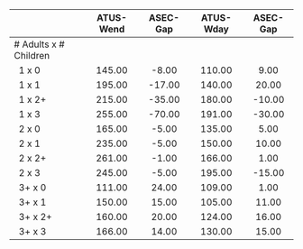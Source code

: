 
|                      |    ATUS-Wend |     ASEC-Gap |    ATUS-Wday |     ASEC-Gap |
| -------------------- | :----------: | :----------: | :----------: | :----------: |
| # Adults x # Children |              |              |              |              |
| &nbsp;&nbsp;1 x 0    |       145.00 |        -8.00 |       110.00 |         9.00 |
| &nbsp;&nbsp;1 x 1    |       195.00 |       -17.00 |       140.00 |        20.00 |
| &nbsp;&nbsp;1 x 2+   |       215.00 |       -35.00 |       180.00 |       -10.00 |
| &nbsp;&nbsp;1 x 3    |       255.00 |       -70.00 |       191.00 |       -30.00 |
| &nbsp;&nbsp;2 x 0    |       165.00 |        -5.00 |       135.00 |         5.00 |
| &nbsp;&nbsp;2 x 1    |       235.00 |        -5.00 |       150.00 |        10.00 |
| &nbsp;&nbsp;2 x 2+   |       261.00 |        -1.00 |       166.00 |         1.00 |
| &nbsp;&nbsp;2 x 3    |       245.00 |        -5.00 |       195.00 |       -15.00 |
| &nbsp;&nbsp;3+ x 0   |       111.00 |        24.00 |       109.00 |         1.00 |
| &nbsp;&nbsp;3+ x 1   |       150.00 |        15.00 |       105.00 |        11.00 |
| &nbsp;&nbsp;3+ x 2+  |       160.00 |        20.00 |       124.00 |        16.00 |
| &nbsp;&nbsp;3+ x 3   |       166.00 |        14.00 |       130.00 |        15.00 |

